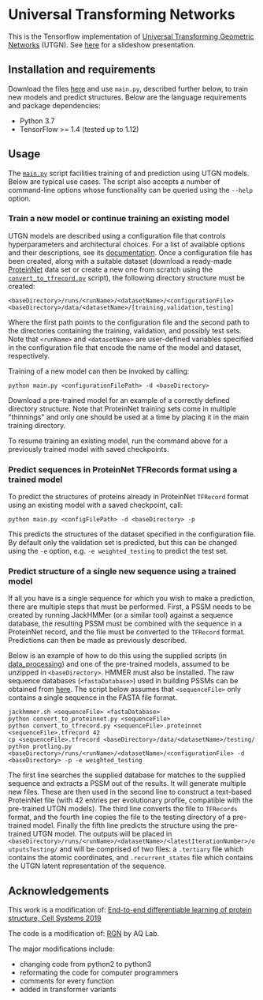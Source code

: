 # Universal Transforming Networks
This is the Tensorflow implementation of [Universal Transforming Geometric Networks](https://arxiv.org/abs/1908.00723) (UTGN). See [here](https://github.com/JinLi711/UTGN/blob/master/UTGN%20Presentation.pdf) for a slideshow presentation.

## Installation and requirements
Download the files [here](https://github.com/JinLi711/UTGN/tree/master/UTGN) and use `main.py`, described further below, to train new models and predict structures. Below are the language requirements and package dependencies:

* Python 3.7
* TensorFlow >= 1.4 (tested up to 1.12)

## Usage
The [`main.py`](https://github.com/JinLi711/UTGN/blob/master/UTGN/model/main.py) script facilities training of and prediction using UTGN models. Below are typical use cases. The script also accepts a number of command-line options whose functionality can be queried using the `--help` option.

### Train a new model or continue training an existing model
UTGN models are described using a configuration file that controls hyperparameters and architectural choices. For a list of available options and their descriptions, see its [documentation](https://github.com/JinLi711/UTGN/blob/master/CONFIG.md). Once a configuration file has been created, along with a suitable dataset (download a ready-made [ProteinNet](https://github.com/aqlaboratory/proteinnet) data set or create a new one from scratch using the [`convert_to_tfrecord.py`](https://github.com/JinLi711/UTGN/blob/master/UTGN/data_processing/convert_to_tfrecord.py) script), the following directory structure must be created:

```
<baseDirectory>/runs/<runName>/<datasetName>/<configurationFile>
<baseDirectory>/data/<datasetName>/[training,validation,testing]
```

Where the first path points to the configuration file and the second path to the directories containing the training, validation, and possibly test sets. Note that `<runName>` and `<datasetName>` are user-defined variables specified in the configuration file that encode the name of the model and dataset, respectively.

Training of a new model can then be invoked by calling:

```
python main.py <configurationFilePath> -d <baseDirectory>
```

Download a pre-trained model for an example of a correctly defined directory structure. Note that ProteinNet training sets come in multiple "thinnings" and only one should be used at a time by placing it in the main training directory.

To resume training an existing model, run the command above for a previously trained model with saved checkpoints.

### Predict sequences in ProteinNet TFRecords format using a trained model
To predict the structures of proteins already in ProteinNet `TFRecord` format using an existing model with a saved checkpoint, call:

```
python main.py <configFilePath> -d <baseDirectory> -p
```

This predicts the structures of the dataset specified in the configuration file. By default only the validation set is predicted, but this can be changed using the `-e` option, e.g. `-e weighted_testing` to predict the test set.

### Predict structure of a single new sequence using a trained model
If all you have is a single sequence for which you wish to make a prediction, there are multiple steps that must be performed. First, a PSSM needs to be created by running JackHMMer (or a similar tool) against a sequence database, the resulting PSSM must be combined with the sequence in a ProteinNet record, and the file must be converted to the `TFRecord` format. Predictions can then be made as previously described.

Below is an example of how to do this using the supplied scripts (in [data_processing](https://github.com/JinLi711/UTGN/tree/master/UTGN/data_processing)) and one of the pre-trained models, assumed to be unzipped in `<baseDirectory>`. HMMER must also be installed. The raw sequence databases (`<fastaDatabase>`) used in building PSSMs can be obtained from [here](https://github.com/aqlaboratory/proteinnet/blob/master/docs/raw_data.md). The script below assumes that `<sequenceFile>` only contains a single sequence in the FASTA file format.

```
jackhmmer.sh <sequenceFile> <fastaDatabase>
python convert_to_proteinnet.py <sequenceFile>
python convert_to_tfrecord.py <sequenceFile>.proteinnet <sequenceFile>.tfrecord 42
cp <sequenceFile>.tfrecord <baseDirectory>/data/<datasetName>/testing/
python protling.py <baseDirectory>/runs/<runName>/<datasetName>/<configurationFile> -d <baseDirectory> -p -e weighted_testing
```

The first line searches the supplied database for matches to the supplied sequence and extracts a PSSM out of the results. It will generate multiple new files. These are then used in the second line to construct a text-based ProteinNet file (with 42 entries per evolutionary profile, compatible with the pre-trained UTGN models). The third line converts the file to `TFRecords` format, and the fourth line copies the file to the testing directory of a pre-trained model. Finally the fifth line predicts the structure using the pre-trained UTGN model. The outputs will be placed in  `<baseDirectory>/runs/<runName>/<datasetName>/<latestIterationNumber>/outputsTesting/` and will be comprised of two files: a `.tertiary` file which contains the atomic coordinates, and `.recurrent_states` file which contains the UTGN latent representation of the sequence.


## Acknowledgements
This work is a modification of: [End-to-end differentiable learning of protein structure, Cell Systems 2019](https://www.cell.com/cell-systems/fulltext/S2405-4712(19)30076-6)

The code is a modification of: [RGN](https://github.com/aqlaboratory/rgn) by AQ Lab.

The major modifications include:
* changing code from python2 to python3
* reformating the code for computer programmers
* comments for every function
* added in transformer variants

